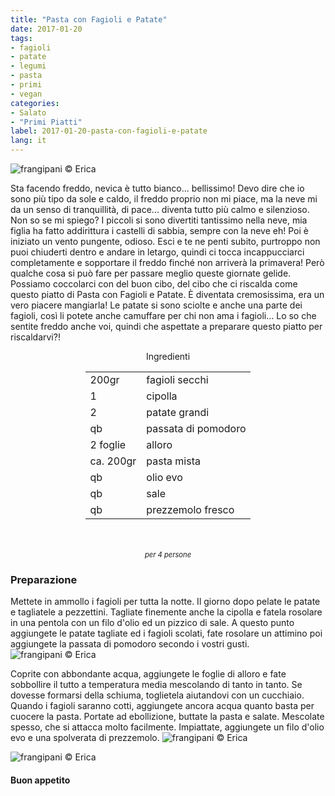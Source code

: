 ```yaml
---
title: "Pasta con Fagioli e Patate"
date: 2017-01-20
tags:
- fagioli
- patate
- legumi
- pasta
- primi
- vegan
categories:
- Salato
- "Primi Piatti"
label: 2017-01-20-pasta-con-fagioli-e-patate
lang: it
---
```

![](header.jpg "frangipani © Erica")

Sta facendo freddo, nevica è tutto bianco... bellissimo! Devo dire che io sono più tipo da sole e caldo, il freddo proprio non mi piace, ma la neve mi da un senso di tranquillità, di pace... diventa tutto più calmo e silenzioso. Non so se mi spiego? I piccoli si sono divertiti tantissimo nella neve, mia figlia ha fatto addirittura i castelli di sabbia, sempre con la neve eh! Poi è iniziato un vento pungente, odioso. Esci e te ne penti subito, purtroppo non puoi chiuderti dentro e andare in letargo, quindi ci tocca incappucciarci completamente e sopportare il freddo finché non arriverà la primavera! Però qualche cosa si può fare per passare meglio queste giornate gelide. Possiamo coccolarci con del buon cibo, del cibo che ci riscalda come questo piatto di Pasta con Fagioli e Patate. È diventata cremosissima, era un vero piacere mangiarla! Le patate si sono sciolte e anche una parte dei fagioli, così li potete anche camuffare per chi non ama i fagioli... Lo so che sentite freddo anche voi, quindi che aspettate a preparare questo piatto per riscaldarvi?!  

<div id="wrapper" style="text-align: center">
  <div id="yourdiv" style="display: inline-block;">
    <div class="ingredients">
      <div class="ingredients-title">Ingredienti</div>
      <table>
        <tbody>
          <tr>
            <td>200gr</td>
            <td>fagioli secchi</td>
          </tr>
          <tr>
            <td>1</td>
            <td>cipolla</td>
          </tr>
          <tr>
            <td>2</td>
            <td>patate grandi</td>
          </tr>
          <tr>
            <td>qb</td>
            <td>passata di pomodoro</td>
          </tr>
          <tr>
            <td>2 foglie</td>
            <td>alloro</td>
          </tr>
          <tr>
            <td>ca. 200gr</td>
            <td>pasta mista</td>
          </tr>
          <tr>
            <td>qb</td>
            <td>olio evo</td>
          </tr>
          <tr>
            <td>qb</td>
            <td>sale</td>
          </tr>
          <tr>
            <td>qb</td>
            <td>prezzemolo fresco</td>
          </tr>
        </tbody>
      </table>
      <br></br>
      <i class="pull-right" style="font-size: 80%;">per 4 persone</i>
    </div>
  </div>
</div>


<h3>
  <font color="grey">
    <i class="fa fa-cogs"></i>
  </font> Preparazione
</h3>

Mettete in ammollo i fagioli per tutta la notte. Il giorno dopo pelate le patate e tagliatele a pezzettini. Tagliate finemente anche la cipolla e fatela rosolare in una pentola con un filo d'olio ed un pizzico di sale. A questo punto aggiungete le patate tagliate ed i fagioli scolati, fate rosolare un attimino poi aggiungete la passata di pomodoro secondo i vostri gusti. 
![](fagioliepatate.jpg "frangipani © Erica")

Coprite con abbondante acqua, aggiungete le foglie di alloro e fate sobbollire il tutto a temperatura media mescolando di tanto in tanto. Se dovesse formarsi della schiuma, toglietela aiutandovi con un cucchiaio. Quando i fagioli saranno cotti, aggiungete ancora acqua quanto basta per cuocere la pasta. Portate ad ebollizione, buttate la pasta e salate. Mescolate spesso, che si attacca molto facilmente. Impiattate, aggiungete un filo d'olio evo e una spolverata di prezzemolo.
![](risultato1.jpg "frangipani © Erica")

![](risultato2.jpg "frangipani © Erica")

<h4>Buon appetito
  <font color="red">
    <i class="fa fa-smile-o"></i>
  </font>
</h4>
